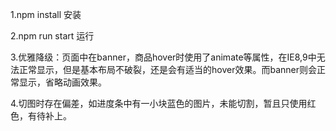 1.npm install 安装

2.npm run start 运行

3.优雅降级：页面中在banner，商品hover时使用了animate等属性，在IE8,9中无法正常显示，但是基本布局不破裂，还是会有适当的hover效果。而banner则会正常显示，省略动画效果。

4.切图时存在偏差，如进度条中有一小块蓝色的图片，未能切割，暂且只使用红色，有待补上。

